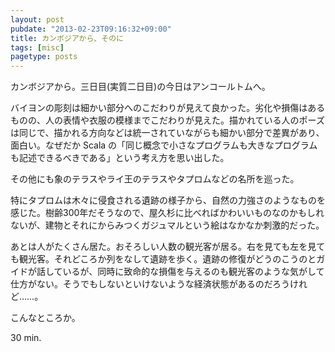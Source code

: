 ```yaml
---
layout: post
pubdate: "2013-02-23T09:16:32+09:00"
title: カンボジアから、そのに
tags: [misc]
pagetype: posts
---
```

カンボジアから。三日目(実質二日目)の今日はアンコールトムへ。

バイヨンの彫刻は細かい部分へのこだわりが見えて良かった。劣化や損傷はあるものの、人の表情や衣服の模様までこだわりが見えた。描かれている人のポーズは同じで、描かれる方向などは統一されていながらも細かい部分で差異があり、面白い。なぜだか Scala の「同じ概念で小さなプログラムも大きなプログラムも記述できるべきである」という考え方を思い出した。

その他にも象のテラスやライ王のテラスやタプロムなどの名所を巡った。

特にタプロムは木々に侵食される遺跡の様子から、自然の力強さのようなものを感じた。樹齢300年だそうなので、屋久杉に比べればかわいいものなのかもしれないが、建物とそれにからみつくガジュマルという絵はなかなか刺激的だった。

あとは人がたくさん居た。おそろしい人数の観光客が居る。右を見ても左を見ても観光客。それどころか列をなして遺跡を歩く。遺跡の修復がどうのこうのとガイドが話しているが、同時に致命的な損傷を与えるのも観光客のような気がして仕方がない。そうでもしないといけないような経済状態があるのだろうけれど……。

こんなところか。

30 min.
